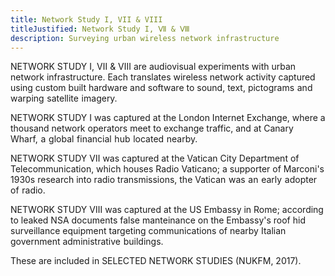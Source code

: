```yaml
---
title: Network Study I, VII & VIII
titleJustified: Network Study I, Ⅶ & Ⅷ
description: Surveying urban wireless network infrastructure
---
```


NETWORK STUDY I, Ⅶ & Ⅷ are audiovisual experiments with urban network infrastructure. Each translates wireless network activity captured using custom built hardware and software to sound, text, pictograms&#8196;and&#8196;warping&#8196;satellite&#8196;imagery.

NETWORK STUDY I was captured at the London Internet Exchange, where a thousand network <COLBREAK>operators meet to exchange traffic, and at Canary Wharf,&#8196;a&#8196;global&#8196;financial&#8196;hub&#8196;located&#8196;nearby.

NETWORK STUDY Ⅶ was captured at the Vatican City Department of Telecommunication, which houses Radio Vaticano; a supporter of Marconi's 1930s research into radio transmissions, the Vatican&#8196;was&#8196;an&#8196;early&#8196;adopter&#8196;of&#8196;radio.<COLBREAK>

NETWORK STUDY Ⅷ was captured at the US Embassy in Rome; according to leaked NSA documents false manteinance on the Embassy's roof hid surveillance equipment targeting communications of nearby Italian government administrative&#8196;buildings.

<span class="dc-hide-on-small">These are included in SELECTED NETWORK STUDIES (NUKFM, 2017).</span>